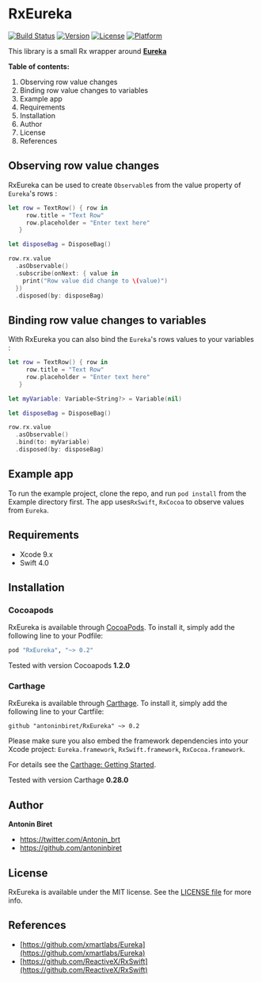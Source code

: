 # RxEureka

[![Build Status](https://travis-ci.org/antoninbiret/RxEureka.svg?branch=master)](https://travis-ci.org/antoninbiret/RxEureka)
[![Version](https://img.shields.io/cocoapods/v/RxEureka.svg?style=flat)](http://cocoapods.org/pods/RxEureka)
[![License](https://img.shields.io/cocoapods/l/RxEureka.svg?style=flat)](http://cocoapods.org/pods/RxEureka)
[![Platform](https://img.shields.io/cocoapods/p/RxEureka.svg?style=flat)](http://cocoapods.org/pods/RxEureka)

This library is a small Rx wrapper around [__Eureka__](https://eurekacommunity.github.io)

**Table of contents:**

1. Observing row value changes
2. Binding row value changes to variables
3. Example app
4. Requirements
5. Installation
6. Author
7. License
8. References

## Observing row value changes

RxEureka can be used to create `Observable`s from the value property of `Eureka`'s rows :

```swift
let row = TextRow() { row in
     row.title = "Text Row"
     row.placeholder = "Enter text here"
   }

let disposeBag = DisposeBag()

row.rx.value
  .asObservable()
  .subscribe(onNext: { value in
    print("Row value did change to \(value)")
  })
  .disposed(by: disposeBag)
```

## Binding row value changes to variables

With RxEureka you can also bind the `Eureka`'s rows values to your variables :

```swift
let row = TextRow() { row in
     row.title = "Text Row"
     row.placeholder = "Enter text here"
   }

let myVariable: Variable<String?> = Variable(nil)

let disposeBag = DisposeBag()

row.rx.value
  .asObservable()
  .bind(to: myVariable)
  .disposed(by: disposeBag)
```

## Example app

To run the example project, clone the repo, and run `pod install` from the Example directory first.
The app uses`RxSwift`, `RxCocoa` to observe values from `Eureka`.

## Requirements

* Xcode 9.x
* Swift 4.0

## Installation

### Cocoapods

RxEureka is available through [CocoaPods](http://cocoapods.org). To install
it, simply add the following line to your Podfile:

```ruby
pod "RxEureka", "~> 0.2"
```

Tested with version Cocoapods __1.2.0__

### Carthage

RxEureka is available through [Carthage](https://github.com/Carthage/Carthage). To install
it, simply add the following line to your Cartfile:

```
github "antoninbiret/RxEureka" ~> 0.2
```

Please make sure you also embed the framework dependencies into your Xcode project:
`Eureka.framework`, `RxSwift.framework`, `RxCocoa.framework`.

For details see the [Carthage: Getting Started](https://github.com/Carthage/Carthage#getting-started).

Tested with version Carthage __0.28.0__

## Author

__Antonin Biret__
* https://twitter.com/Antonin_brt
* https://github.com/antoninbiret

## License

RxEureka is available under the MIT license. See the [LICENSE file](LICENSE.md) for more info.

## References

* [https://github.com/xmartlabs/Eureka](https://github.com/xmartlabs/Eureka)
* [https://github.com/ReactiveX/RxSwift](https://github.com/ReactiveX/RxSwift)
